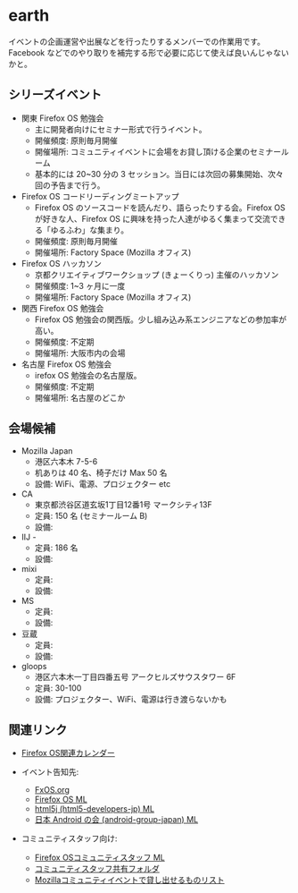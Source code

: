 # earth

イベントの企画運営や出展などを行ったりするメンバーでの作業用です。
Facebook などでのやり取りを補完する形で必要に応じて使えば良いんじゃないかと。

## シリーズイベント
* 関東 Firefox OS 勉強会
  * 主に開発者向けにセミナー形式で行うイベント。
  * 開催頻度: 原則毎月開催
  * 開催場所: コミュニティイベントに会場をお貸し頂ける企業のセミナールーム
  * 基本的には 20~30 分の 3 セッション。当日には次回の募集開始、次々回の予告まで行う。
* Firefox OS コードリーディングミートアップ
  * Firefox OS のソースコードを読んだり、語らったりする会。Firefox OS が好きな人、Firefox OS に興味を持った人達がゆるく集まって交流できる「ゆるふわ」な集まり。
  * 開催頻度: 原則毎月開催
  * 開催場所: Factory Space (Mozilla オフィス)
* Firefox OS ハッカソン
  * 京都クリエイティブワークショップ (きょーくりっ) 主催のハッカソン
  * 開催頻度: 1~3 ヶ月に一度
  * 開催場所: Factory Space (Mozilla オフィス)
* 関西 Firefox OS 勉強会
  * Firefox OS 勉強会の関西版。少し組み込み系エンジニアなどの参加率が高い。
  * 開催頻度: 不定期
  * 開催場所: 大阪市内の会場
* 名古屋 Firefox OS 勉強会
  * irefox OS 勉強会の名古屋版。
  * 開催頻度: 不定期
  * 開催場所: 名古屋のどこか

## 会場候補
* Mozilla Japan 
  * 港区六本木 7-5-6
  * 机ありは 40 名、椅子だけ Max 50 名
  * 設備: WiFi、電源、プロジェクター etc
* CA
  * 東京都渋谷区道玄坂1丁目12番1号 マークシティ13F
  * 定員: 150 名 (セミナールーム B) 
  * 設備: 
* IIJ - 
  * 定員: 186 名
  * 設備: 
* mixi
  * 定員:  
  * 設備: 
* MS
  * 定員:  
  * 設備: 
* 豆蔵
  * 定員:  
  * 設備: 
* gloops
  * 港区六本木一丁目四番五号 アークヒルズサウスタワー 6F 
  * 定員: 30-100
  * 設備: プロジェクター、WiFi、電源は行き渡らないかも

## 関連リンク

* [Firefox OS関連カレンダー](https://www.google.com/calendar/embed?src=cs92bj1tsi7srv8d1lmtqd82t0%40group.calendar.google.com&ctz=Asia/Tokyo)

* イベント告知先:
  * [FxOS.org](http://fxos.org/wp-admin/)
  * [Firefox OS ML](https://groups.google.com/group/firefoxos)
  * [html5j (html5-developers-jp) ML](http://groups.google.com/group/html5-developers-jp/)
  * [日本 Android の会 (android-group-japan) ML](http://groups.google.com/group/android-group-japan)

* コミュニティスタッフ向け:
  * [Firefox OSコミュニティスタッフ ML](https://groups.google.com/forum/#!forum/firefoxos-staff)
  * [コミュニティスタッフ共有フォルダ](https://drive.google.com/#folders/0B0885zN-AYfobVlTaXM1QnFYUVk)
  * [Mozillaコミュニティイベントで貸し出せるものリスト](https://ja.etherpad.mozilla.org/community-resources)
